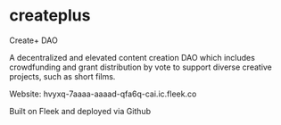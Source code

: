 # createplus
Create+ DAO

A decentralized and elevated content creation DAO which includes crowdfunding and grant distribution by vote to support diverse creative projects, such as short films.

Website:
hvyxq-7aaaa-aaaad-qfa6q-cai.ic.fleek.co

Built on Fleek and deployed via Github

